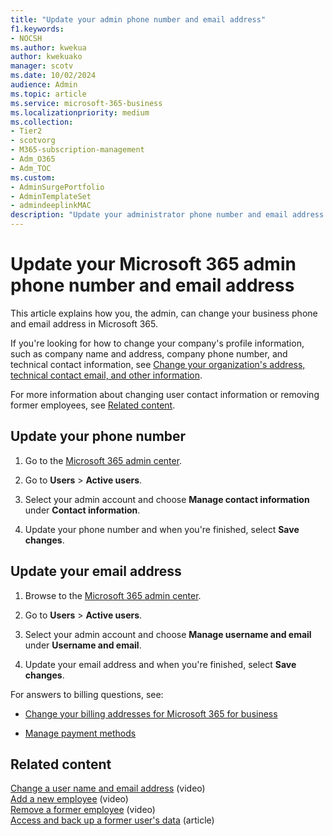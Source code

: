 ```yaml
---
title: "Update your admin phone number and email address"
f1.keywords:
- NOCSH
ms.author: kwekua
author: kwekuako
manager: scotv
ms.date: 10/02/2024
audience: Admin
ms.topic: article
ms.service: microsoft-365-business
ms.localizationpriority: medium
ms.collection: 
- Tier2
- scotvorg
- M365-subscription-management
- Adm_O365
- Adm_TOC
ms.custom: 
- AdminSurgePortfolio
- AdminTemplateSet
- admindeeplinkMAC
description: "Update your administrator phone number and email address in the admin center if you want to reset your own admin password."
---
```


# Update your Microsoft 365 admin phone number and email address

This article explains how you, the admin, can change your business phone and email address in Microsoft 365.
  
If you're looking for how to change your company's profile information, such as company name and address, company phone number, and technical contact information, see [Change your organization's address, technical contact email, and other information](change-address-contact-and-more.md).

For more information about changing user contact information or removing former employees, see [Related content](#related-content).
  
## Update your phone number
  
1. Go to the <a href="https://go.microsoft.com/fwlink/p/?linkid=2024339" target="_blank">Microsoft 365 admin center</a>.

2. Go to **Users** > **Active users**.

3. Select your admin account and choose **Manage contact information** under **Contact information**.

4. Update your phone number and when you're finished, select **Save changes**.

## Update your email address
  
1. Browse to the <a href="https://go.microsoft.com/fwlink/p/?linkid=2024339" target="_blank">Microsoft 365 admin center</a>.

2. Go to **Users** > **Active users**.

3. Select your admin account and choose **Manage username and email** under **Username and email**.

4. Update your email address and when you're finished, select **Save changes**.

For answers to billing questions, see:
  
- [Change your billing addresses for Microsoft 365 for business](../../commerce/billing-and-payments/change-your-billing-addresses.md)

- [Manage payment methods](../../commerce/billing-and-payments/manage-payment-methods.md)

## Related content

[Change a user name and email address](../add-users/change-a-user-name-and-email-address.md) (video)\
[Add a new employee](../add-users/add-new-employee.md) (video)\
[Remove a former employee](../add-users/remove-former-employee.md) (video)\
[Access and back up a former user's data](../add-users/get-access-to-and-back-up-a-former-user-s-data.md) (article)
